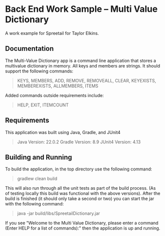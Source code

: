 # Back End Work Sample – Multi Value Dictionary

A work example for Spreetail for Taylor Elkins.

## Documentation
The Multi-Value Dictionary app is a command line application that stores a multivalue dictionary in memory. All keys and members are strings.
It should support the following commands:
> KEYS, MEMBERS, ADD, REMOVE, REMOVEALL, CLEAR, KEYEXISTS, MEMBEREXISTS, ALLMEMBERS, ITEMS

Added commands outside requirements include:
> HELP, EXIT, ITEMCOUNT

## Requirements
This application was built using Java, Gradle, and JUnit4
> Java Version:   22.0.2
> Gradle Version: 8.9
> JUnit4 Version: 4.13

## Building and Running
To build the application, in the top directory use the following command:
> gradlew clean build

This will also run through all the unit tests as part of the build process. (As of testing locally this build was functional with the above versions).
After the build is finished (it should only take a second or two) you can start the jar with the following command:
> java -jar build/libs/SpreetailDictionary.jar

If you see "Welcome to the Multi Value Dictionary, please enter a command (Enter HELP for a list of commands):" then the application is up and running.
